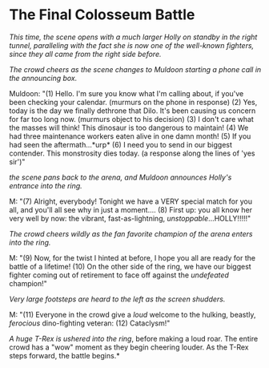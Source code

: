 # The Final Colosseum Battle

*This time, the scene opens with a much larger Holly on standby in the right tunnel, paralleling with the fact she is now one of the well-known fighters, since they all came from the right side before.*

*The crowd cheers as the scene changes to Muldoon starting a phone call in the announcing box.*

Muldoon: "(1) Hello. I'm sure you know what I'm calling about, if you've been checking your calendar. (murmurs on the phone in response) 
(2) Yes, today is the day we finally dethrone that Dilo. It's been causing us concern for far too long now. (murmurs object to his decision)
(3) I don't care what the masses will think! This dinosaur is too dangerous to maintain!
(4) We had three maintenance workers eaten alive in one damn month!
(5) If you had seen the aftermath...\*urp*
(6) I need you to send in our biggest contender. This monstrosity dies today. (a response along the lines of 'yes sir')"

*the scene pans back to the arena, and Muldoon announces Holly's entrance into the ring.*

M: "(7) Alright, everybody! Tonight we have a VERY special match for you all, and you'll all see why in just a moment....
(8) First up: you all know her very well by now: the vibrant, fast-as-lightning, *unstoppable*…HOLLY!!!!!"

*The crowd cheers wildly as the fan favorite champion of the arena enters into the ring.*

M: "(9) Now, for the twist I hinted at before, I hope you all are ready for the battle of a lifetime!
(10) On the other side of the ring, we have our biggest fighter coming out of retirement to face off against the *undefeated* champion!"

*Very large footsteps are heard to the left as the screen shudders.*

M: "(11) Everyone in the crowd give a *loud* welcome to the hulking, beastly, *ferocious* dino-fighting veteran:
(12) Cataclysm!"

*A huge T-Rex is ushered into the ring*, before making a loud roar. The entire crowd has a "wow" moment as they begin cheering louder. As the T-Rex steps forward, the battle begins.*
